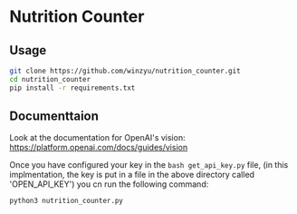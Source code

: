 # Nutrition Counter 
## Usage
```bash
git clone https://github.com/winzyu/nutrition_counter.git
cd nutrition_counter
pip install -r requirements.txt
```
## Documenttaion
Look at the documentation for OpenAI's vision:
https://platform.openai.com/docs/guides/vision

Once you have configured your key in the 
```bash get_api_key.py``` file, (in this implmentation, the key is put in a file in the above directory called 'OPEN_API_KEY')
you cn run the following command:
```bash
python3 nutrition_counter.py
```
